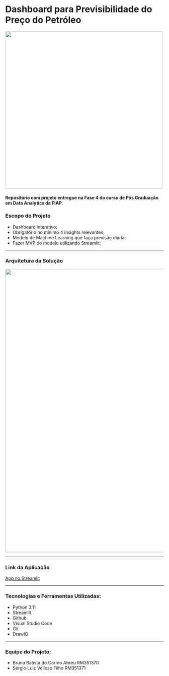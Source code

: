 # Dashboard para Previsibilidade do Preço do Petróleo

<img src="https://github.com/sergiolvelloso/grupo119-dtat-brent-price/assets/85205158/6ef8863a-8728-4628-8f61-2b2225dad319" width="500 pixels" img/> 

#### Repositório com projeto entregue na Fase 4 do curso de Pós Graduação em Data Analytics da FIAP. 

### **Escopo do Projeto**

- Dashboard interativo;
- Obrigatório no mínimo 4 insights relevantes;
- Modelo de Machine Learning que faça previsão diária;
- Fazer MVP do modelo utilizando Streamlit;
-------------

### **Arquitetura da Solução**
<img src="https://github.com/sergiolvelloso/grupo119-dtat-brent-price/assets/148719426/5d425fe4-5254-4bcf-a28d-7b272e96388d"  width="900 pixels" img/>

-------------
### **Link da Aplicação**
[App no Streamlit](https://grupo119-dtat-techchallenge-4.streamlit.app/)

-------------

### **Tecnologias e Ferramentas Utilizadas:**
* Python 3.11
* Streamlit
* Github
* Visual Studio Code
* Git
* DrawIO
  
-------------
### **Equipe do Projeto:**
- Bruna Batista do Carmo Abreu RM351370
- Sérgio Luiz Velloso Filho    RM351371

